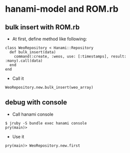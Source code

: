 # hanami-model and ROM.rb

## bulk insert with ROM.rb

* At first, define method like following:

```
class WeoRepository < Hanami::Repository
  def bulk_insert(data)
    command(:create, :weos, use: [:timestamps], result: :many).call(data)
  end
end
```

* Call it

```
WeoRepository.new.bulk_insert(weo_array)
```

## debug with console

* Call hanami console

```
$ jruby -S bundle exec hanami console
pry(main)>
```

* Use it

```
pry(main)> WeoRepository.new.first
```
